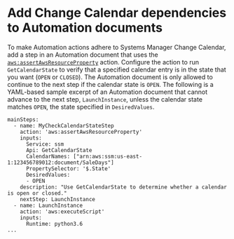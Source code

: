 # Add Change Calendar dependencies to Automation documents<a name="systems-manager-change-calendar-automations"></a>

To make Automation actions adhere to Systems Manager Change Calendar, add a step in an Automation document that uses the [`aws:assertAwsResourceProperty`](automation-action-assertAwsResourceProperty.md) action\. Configure the action to run `GetCalendarState` to verify that a specified calendar entry is in the state that you want \(`OPEN` or `CLOSED`\)\. The Automation document is only allowed to continue to the next step if the calendar state is `OPEN`\. The following is a YAML\-based sample excerpt of an Automation document that cannot advance to the next step, `LaunchInstance`, unless the calendar state matches `OPEN`, the state specified in `DesiredValues`\.

```
mainSteps:
  - name: MyCheckCalendarStateStep
    action: 'aws:assertAwsResourceProperty'
    inputs:
      Service: ssm
      Api: GetCalendarState
      CalendarNames: ["arn:aws:ssm:us-east-1:123456789012:document/SaleDays"]
      PropertySelector: '$.State'
      DesiredValues:
      - OPEN
    description: "Use GetCalendarState to determine whether a calendar is open or closed."
    nextStep: LaunchInstance
  - name: LaunchInstance
    action: 'aws:executeScript'
    inputs:
      Runtime: python3.6 
...
```